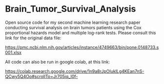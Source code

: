 # Brain_Tumor_Survival_Analysis
Open source code for my second machine learning research paper conducting survival analysis on brain tumors patients using the Cox proportional hazards model and multiple log-rank tests. Please consult this link for the original data file:

https://pmc.ncbi.nlm.nih.gov/articles/instance/4749663/bin/pone.0148733.s001.xlsx

All code can also be run in google colab, at this link:

https://colab.research.google.com/drive/1n9a8rJpOIuklLg4KEan7nS-QCwy5Q4Oo#scrollTo=Jr705iq_I0f-
